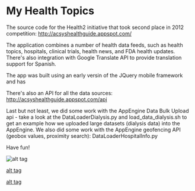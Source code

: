 My Health Topics
===============

The source code for the Health2 initiative that took second place in 2012 competition: http://acsyshealthguide.appspot.com/ 

The application combines a number of health data feeds, such as health topics, hospitals, clinical trials, health news, and FDA health updates. There's also integration with Google Translate API to provide translation support for Spanish.

The app was built using an early versin of the JQuery mobile framework and has 

There's also an API for all the data sources: http://acsyshealthguide.appspot.com/api

Last but not least, we did some work with the AppEngine Data Bulk Upload api - take a look at the DataLoaderDialysis.py and load_data_dialysis.sh to get an example how we uploaded large datasets (dialysis data) into the AppEngine. We also did some work with the AppEngine geofencing API (geobox values, proximity search): DataLoaderHospitalInfo.py

Have fun!

![alt tag](https://raw.githubusercontent.com/glebpopov/MyHealthTopics/master/static/images/screenshot1.png)

[alt tag](https://raw.githubusercontent.com/glebpopov/MyHealthTopics/master/static/images/screenshot2.png)

[alt tag](https://raw.githubusercontent.com/glebpopov/MyHealthTopics/master/static/images/screenshot3.png)
